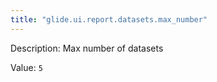```yaml
---
title: "glide.ui.report.datasets.max_number"
---
```


Description: Max number of datasets

Value: `5`